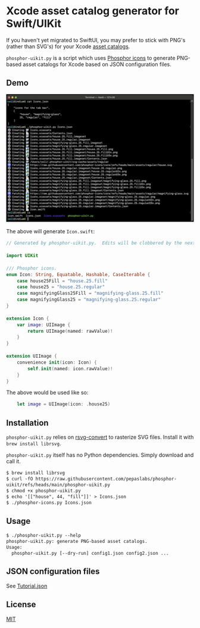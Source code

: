 # Xcode asset catalog generator for Swift/UIKit

If you haven't yet migrated to SwiftUI, you may prefer to stick with PNG's (rather than SVG's) for your Xcode [asset catalogs](https://developer.apple.com/documentation/xcode/managing-assets-with-asset-catalogs).

`phosphor-uikit.py` is a script which uses [Phosphor icons](https://phosphoricons.com/) to generate PNG-based asset catalogs for Xcode based on JSON configuration files.


## Demo

![](media/screenshot.jpg)

The above will generate `Icon.swift`:

```swift
// Generated by phosphor-uikit.py.  Edits will be clobbered by the next run.

import UIKit

/// Phosphor icons.
enum Icon: String, Equatable, Hashable, CaseIterable {
    case house25Fill = "house.25.fill"
    case house25 = "house.25.regular"
    case magnifyingGlass25Fill = "magnifying-glass.25.fill"
    case magnifyingGlass25 = "magnifying-glass.25.regular"
}

extension Icon {
    var image: UIImage {
        return UIImage(named: rawValue)!
    }
}

extension UIImage {
    convenience init(icon: Icon) {
        self.init(named: icon.rawValue)!
    }
}
```

The above would be used like so:

```swift
    let image = UIImage(icon: .house25)
```


## Installation

`phosphor-uikit.py` relies on [rsvg-convert](https://gitlab.gnome.org/GNOME/librsvg/) to rasterize SVG files.  Install it with `brew install librsvg`.

`phosphor-uikit.py` itself has no Python dependencies.  Simply download and call it.

```
$ brew install librsvg
$ curl -fO https://raw.githubusercontent.com/pepaslabs/phosphor-uikit/refs/heads/main/phosphor-uikit.py
$ chmod +x phosphor-uikit.py
$ echo '[["house", 44, "fill"]]' > Icons.json
$ ./phosphor-icons.py Icons.json
```


## Usage

```
$ ./phosphor-uikit.py --help
phosphor-uikit.py: generate PNG-based asset catalogs.
Usage:
  phosphor-uikit.py [--dry-run] config1.json config2.json ...
```


## JSON configuration files

See [Tutorial.json](examples/Tutorial.json)


## License

[MIT](https://opensource.org/license/mit)
